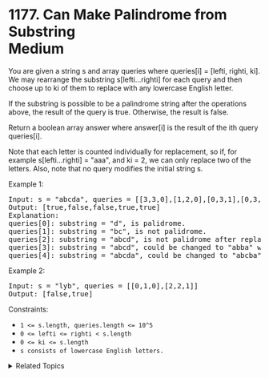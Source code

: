 # 1177. Can Make Palindrome from Substring<br> Medium

You are given a string s and array queries where queries[i] = [lefti, righti, ki]. We may rearrange the substring s[lefti...righti] for each query and then choose up to ki of them to replace with any lowercase English letter.

If the substring is possible to be a palindrome string after the operations above, the result of the query is true. Otherwise, the result is false.

Return a boolean array answer where answer[i] is the result of the ith query queries[i].

Note that each letter is counted individually for replacement, so if, for example s[lefti...righti] = "aaa", and ki = 2, we can only replace two of the letters. Also, note that no query modifies the initial string s.

Example 1:

<pre>
Input: s = "abcda", queries = [[3,3,0],[1,2,0],[0,3,1],[0,3,2],[0,4,1]]
Output: [true,false,false,true,true]
Explanation:
queries[0]: substring = "d", is palidrome.
queries[1]: substring = "bc", is not palidrome.
queries[2]: substring = "abcd", is not palidrome after replacing only 1 character.
queries[3]: substring = "abcd", could be changed to "abba" which is palidrome. Also this can be changed to "baab" first rearrange it "bacd" then replace "cd" with "ab".
queries[4]: substring = "abcda", could be changed to "abcba" which is palidrome.
</pre>

Example 2:

<pre>
Input: s = "lyb", queries = [[0,1,0],[2,2,1]]
Output: [false,true]
</pre>

Constraints:

- `1 <= s.length, queries.length <= 10^5`
- `0 <= lefti <= righti < s.length`
- `0 <= ki <= s.length`
- `s consists of lowercase English letters.`

<details>

<summary> Related Topics </summary>

-   `Prefix`
-   `String`

</details>